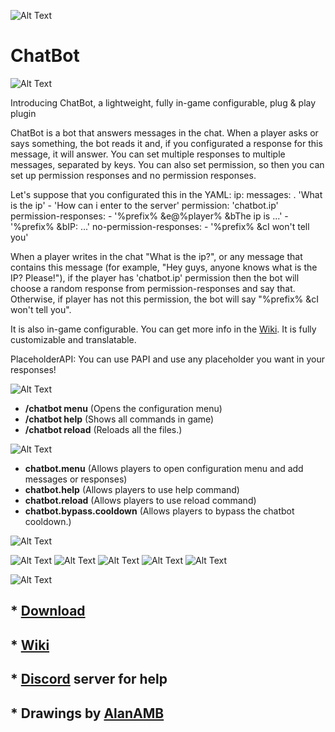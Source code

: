 ![Alt Text](https://i.imgur.com/Hz8FRfn.png)

# ChatBot
![Alt Text](https://i.imgur.com/4LEHuUj.png)

Introducing ChatBot, a lightweight, fully in-game configurable, plug & play plugin 

ChatBot is a bot that answers messages in the chat. When a player asks or says something, the bot reads it and, if you configurated a response for this message, it will answer. 
You can set multiple responses to multiple messages, separated by keys. You can also set permission, so then you can set up permission responses and no permission responses.

Let's suppose that you configurated this in the YAML: 
ip:
  messages:
    . 'What is the ip'
    - 'How can i enter to the server'
  permission: 'chatbot.ip'
  permission-responses: 
    - '%prefix% &e@%player% &bThe ip is ...'
    - '%prefix% &bIP: ...'
  no-permission-responses:
    - '%prefix% &cI won't tell you'

When a player writes in the chat "What is the ip?", or any message that contains this message (for example, "Hey guys, anyone knows what is the IP? Please!"), if the player has 'chatbot.ip' permission then the bot will choose a random response from permission-responses and say that. Otherwise, if player has not this permission, the bot will say "%prefix% &cI won't tell you". 

It is also in-game configurable. You can get more info in the [Wiki](https://github.com/MatiRosen/chatbot/wiki/Wiki). It is fully customizable and translatable. 

PlaceholderAPI: You can use PAPI and use any placeholder you want in your responses!


![Alt Text](https://i.imgur.com/T7dZJrX.png)
* **/chatbot menu** (Opens the configuration menu)
* **/chatbot help** (Shows all commands in game)
* **/chatbot reload** (Reloads all the files.)

![Alt Text](https://i.imgur.com/c6XKbDZ.png)
* **chatbot.menu** (Allows players to open configuration menu and add messages or responses)
* **chatbot.help** (Allows players to use help command)
* **chatbot.reload** (Allows players to use reload command)
* **chatbot.bypass.cooldown** (Allows players to bypass the chatbot cooldown.)

![Alt Text](https://i.imgur.com/F1Bijy7.png)

![Alt Text](https://imgur.com/Arq4WAC.png)
![Alt Text](https://imgur.com/0tglEfL.png)
![Alt Text](https://imgur.com/2eS6yAl.png)
![Alt Text](https://imgur.com/Bk7QzhI.png)
![Alt Text](https://imgur.com/oKQu7zo.png)

![Alt Text](https://i.imgur.com/865JxZg.png)
## * **[Download]()**
## * **[Wiki](https://github.com/MatiRosen/chatbot/wiki/Wiki)**
## * **[Discord](https://discord.gg/cvagVTztZZ) server for help**
## * **Drawings by [AlanAMB](https://www.instagram.com/alanadmaba/)**
